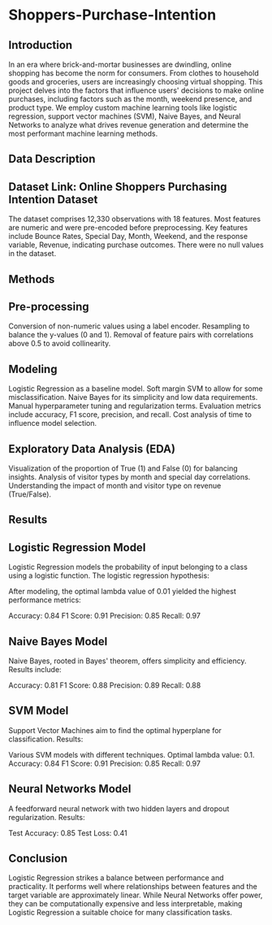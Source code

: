 # Shoppers-Purchase-Intention
## Introduction
In an era where brick-and-mortar businesses are dwindling, online shopping has become the norm for consumers. From clothes to household goods and groceries, users are increasingly choosing virtual shopping. This project delves into the factors that influence users' decisions to make online purchases, including factors such as the month, weekend presence, and product type. We employ custom machine learning tools like logistic regression, support vector machines (SVM), Naive Bayes, and Neural Networks to analyze what drives revenue generation and determine the most performant machine learning methods.

## Data Description
## Dataset Link: Online Shoppers Purchasing Intention Dataset

The dataset comprises 12,330 observations with 18 features. Most features are numeric and were pre-encoded before preprocessing. Key features include Bounce Rates, Special Day, Month, Weekend, and the response variable, Revenue, indicating purchase outcomes. There were no null values in the dataset.

## Methods
## Pre-processing
Conversion of non-numeric values using a label encoder.
Resampling to balance the y-values (0 and 1).
Removal of feature pairs with correlations above 0.5 to avoid collinearity.
## Modeling
Logistic Regression as a baseline model.
Soft margin SVM to allow for some misclassification.
Naive Bayes for its simplicity and low data requirements.
Manual hyperparameter tuning and regularization terms.
Evaluation metrics include accuracy, F1 score, precision, and recall.
Cost analysis of time to influence model selection.
## Exploratory Data Analysis (EDA)
Visualization of the proportion of True (1) and False (0) for balancing insights.
Analysis of visitor types by month and special day correlations.
Understanding the impact of month and visitor type on revenue (True/False).
## Results
## Logistic Regression Model
Logistic Regression models the probability of input belonging to a class using a logistic function. The logistic regression hypothesis:

After modeling, the optimal lambda value of 0.01 yielded the highest performance metrics:

Accuracy: 0.84
F1 Score: 0.91
Precision: 0.85
Recall: 0.97
## Naive Bayes Model
Naive Bayes, rooted in Bayes' theorem, offers simplicity and efficiency. Results include:

Accuracy: 0.81
F1 Score: 0.88
Precision: 0.89
Recall: 0.88
## SVM Model
Support Vector Machines aim to find the optimal hyperplane for classification. Results:

Various SVM models with different techniques.
Optimal lambda value: 0.1.
Accuracy: 0.84
F1 Score: 0.91
Precision: 0.85
Recall: 0.97
## Neural Networks Model
A feedforward neural network with two hidden layers and dropout regularization. Results:

Test Accuracy: 0.85
Test Loss: 0.41
## Conclusion
Logistic Regression strikes a balance between performance and practicality. It performs well where relationships between features and the target variable are approximately linear. While Neural Networks offer power, they can be computationally expensive and less interpretable, making Logistic Regression a suitable choice for many classification tasks.
